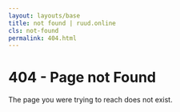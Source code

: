 ```yaml
---
layout: layouts/base
title: not found | ruud.online
cls: not-found
permalink: 404.html
---
```


# 404 - Page not Found

The page you were trying to reach does not exist.
